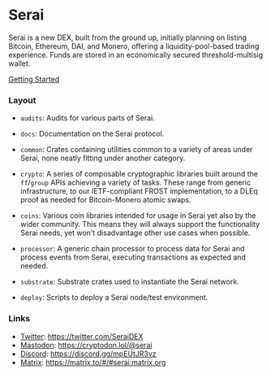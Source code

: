 # Serai

Serai is a new DEX, built from the ground up, initially planning on listing
Bitcoin, Ethereum, DAI, and Monero, offering a liquidity-pool-based trading
experience. Funds are stored in an economically secured threshold-multisig
wallet.

[Getting Started](docs/Getting%20Started.md)

### Layout

- `audits`: Audits for various parts of Serai.

- `docs`: Documentation on the Serai protocol.

- `common`: Crates containing utilities common to a variety of areas under
  Serai, none neatly fitting under another category.

- `crypto`: A series of composable cryptographic libraries built around the
  `ff`/`group` APIs achieving a variety of tasks. These range from generic
  infrastructure, to our IETF-compliant FROST implementation, to a DLEq proof as
  needed for Bitcoin-Monero atomic swaps.

- `coins`: Various coin libraries intended for usage in Serai yet also by the
  wider community. This means they will always support the functionality Serai
  needs, yet won't disadvantage other use cases when possible.

- `processor`: A generic chain processor to process data for Serai and process
  events from Serai, executing transactions as expected and needed.

- `substrate`: Substrate crates used to instantiate the Serai network.

- `deploy`: Scripts to deploy a Serai node/test environment.

### Links

- [Twitter](https://twitter.com/SeraiDEX):         https://twitter.com/SeraiDEX
- [Mastodon](https://cryptodon.lol/@serai):        https://cryptodon.lol/@serai
- [Discord](https://discord.gg/mpEUtJR3vz):        https://discord.gg/mpEUtJR3vz
- [Matrix](https://matrix.to/#/#serai:matrix.org):
https://matrix.to/#/#serai:matrix.org
